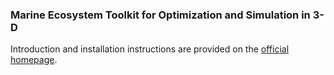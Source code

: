 ### Marine Ecosystem Toolkit for Optimization and Simulation in 3-D

Introduction and installation instructions are provided on the [official homepage](http://metos3d.github.com/metos3d "Metos3D").
